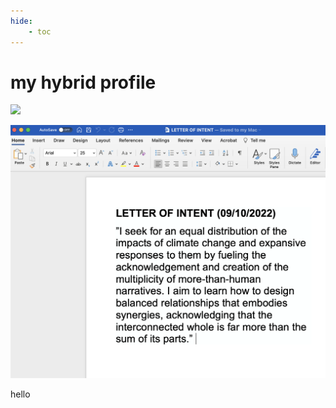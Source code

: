 ```yaml
---
hide:
    - toc
---
```


# my hybrid profile

![](../images/myhybridprofile/myhybridprofile.png)

![](/images/myhybridprofile/intent.png)

hello
